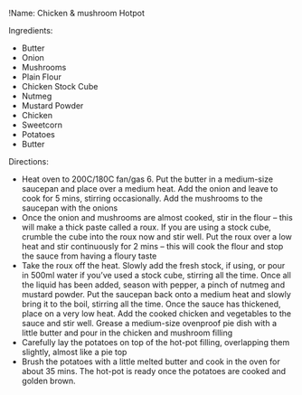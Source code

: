 !Name: Chicken & mushroom Hotpot

Ingredients:
- Butter
- Onion
- Mushrooms
- Plain Flour
- Chicken Stock Cube
- Nutmeg
- Mustard Powder
- Chicken
- Sweetcorn
- Potatoes
- Butter

Directions:
- Heat oven to 200C/180C fan/gas 6. Put the butter in a medium-size saucepan and place over a medium heat. Add the onion and leave to cook for 5 mins, stirring occasionally. Add the mushrooms to the saucepan with the onions
- Once the onion and mushrooms are almost cooked, stir in the flour – this will make a thick paste called a roux. If you are using a stock cube, crumble the cube into the roux now and stir well. Put the roux over a low heat and stir continuously for 2 mins – this will cook the flour and stop the sauce from having a floury taste
- Take the roux off the heat. Slowly add the fresh stock, if using, or pour in 500ml water if you’ve used a stock cube, stirring all the time. Once all the liquid has been added, season with pepper, a pinch of nutmeg and mustard powder. Put the saucepan back onto a medium heat and slowly bring it to the boil, stirring all the time. Once the sauce has thickened, place on a very low heat. Add the cooked chicken and vegetables to the sauce and stir well. Grease a medium-size ovenproof pie dish with a little butter and pour in the chicken and mushroom filling
- Carefully lay the potatoes on top of the hot-pot filling, overlapping them slightly, almost like a pie top
- Brush the potatoes with a little melted butter and cook in the oven for about 35 mins. The hot-pot is ready once the potatoes are cooked and golden brown.
